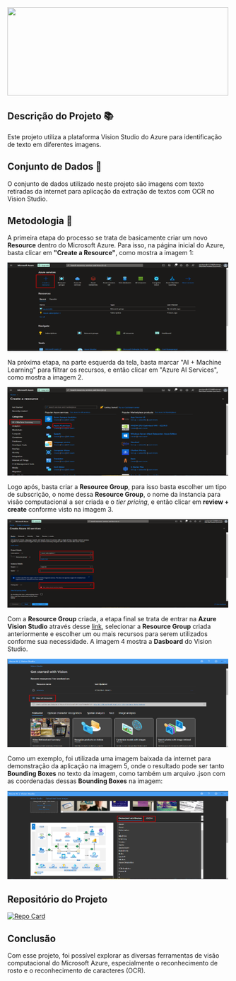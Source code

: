<div class="image">
  <img src="https://user-images.githubusercontent.com/45159366/129494421-1b504eea-ec07-4ee2-90dc-42e4883f2702.png" width="500" height="200">
</div>

## Descrição do Projeto 📚

Este projeto utiliza a plataforma Vision Studio do Azure para identificação de texto em diferentes imagens.

## Conjunto de Dados 💾

O conjunto de dados utilizado neste projeto são imagens com texto retiradas da internet para aplicação da extração de textos com OCR no Vision Studio.

## Metodologia 📘

A primeira etapa do processo se trata de basicamente criar um novo **Resource** dentro do Microsoft Azure. Para isso, na página inicial do Azure, basta clicar em **"Create a Resource"**, como mostra a imagem 1:

<div class="image">
  <img src="./Imagens_readme/pag_inicial.png"  width="500" height="200">
</div>

Na próxima etapa, na parte esquerda da tela, basta marcar "AI + Machine Learning" para filtrar os recursos, e então clicar em "Azure AI Services", como mostra a imagem 2.

<div class="image">
  <img src="./Imagens_readme/pag2.png" width="500" height="200">
</div>

Logo após, basta criar a **Resource Group**, para isso basta escolher um tipo de subscrição, o nome dessa **Resource Group**, o nome da instancia para visão computacional a ser criada e o *tier pricing*, e então clicar em **review + create** conforme visto na imagem 3.

<div class="image">
  <img src="./Imagens_readme/pag3.png" width="500" height="200">
</div>

Com a **Resource Group** criada, a etapa final se trata de entrar na **Azure Vision Studio** através desse [link](https://portal.vision.cognitive.azure.com/gallery/featured), selecionar a **Resource Group** criada anteriormente e escolher um ou mais recursos para serem utilizados conforme sua necessidade. A imagem 4 mostra a **Dasboard** do Vision Studio.

<div class="image">
  <img src="./Imagens_readme/pag4.png" width="500" height="200">
</div>

Como um exemplo, foi utilizada uma imagem baixada da internet para demonstração da aplicação na imagem 5, onde o resultado pode ser tanto **Bounding Boxes** no texto da imagem, como também um arquivo .json com as coordenadas dessas **Bounding Boxes** na imagem:

<div class="image">
  <img src="./Imagens_readme/pag5.png" width="500" height="200">
</div>

## Repositório do Projeto

[![Repo Card](https://github-readme-stats.vercel.app/api/pin/?username=Gauss99&repo=dio_azure_cv&bg_color=000&border_color=30A3DC&show_icons=true&icon_color=30A3DC&title_color=E94D5F&text_color=FFF)](https://github.com/Gauss99/dio_azure_cv)

## Conclusão

Com esse projeto, foi possível explorar as diversas ferramentas de visão computacional do Microsoft Azure, especialmente o reconhecimento de rosto e o reconhecimento de caracteres (OCR).
